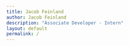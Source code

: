 ```yaml
---
title: Jacob Feinland
author: Jacob Feinland
description: "Associate Developer - Intern"
layout: default
permalink: /
---
```

